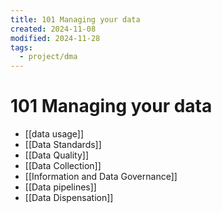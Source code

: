 ```yaml
---
title: 101 Managing your data
created: 2024-11-08
modified: 2024-11-28
tags:
  - project/dma
---
```

# 101 Managing your data
- [[data usage]]
- [[Data Standards]]
- [[Data Quality]]
- [[Data Collection]]
- [[Information and Data Governance]]
- [[Data pipelines]]
- [[Data Dispensation]]
